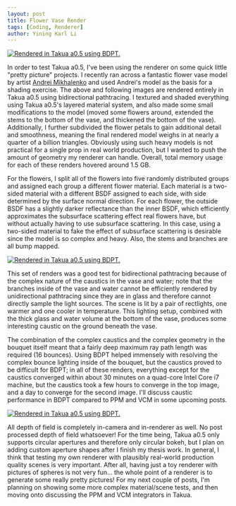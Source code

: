 ```yaml
---
layout: post
title: Flower Vase Render
tags: [Coding, Renderer]
author: Yining Karl Li
---
```


[![Rendered in Takua a0.5 using BDPT.]({{site.url}}/content/images/2015/Feb/flowers.cam2.png)]({{site.url}}/content/images/2015/Feb/flowers.cam2.png)

In order to test Takua a0.5, I've been using the renderer on some quick little "pretty picture" projects. I recently ran across a fantastic flower vase model by artist [Andrei Mikhalenko](https://www.behance.net/andi_mix) and used Andrei's model as the basis for a shading exercise. The above and following images are rendered entirely in Takua a0.5 using bidirectional pathtracing. I textured and shaded everything using Takua a0.5's layered material system, and also made some small modifications to the model (moved some flowers around, extended the stems to the bottom of the vase, and thickened the bottom of the vase). Additionally, I further subdivided the flower petals to gain additional detail and smoothness, meaning the final rendered model weighs in at nearly a quarter of a billion triangles. Obviously using such heavy models is not practical for a single prop in real world production, but I wanted to push the amount of geometry my renderer can handle. Overall, total memory usage for each of these renders hovered around 1.5 GB.

For the flowers, I split all of the flowers into five randomly distributed groups and assigned each group a different flower material. Each material is a two-sided material with a different BSDF assigned to each side, with side determined by the surface normal direction. For each flower, the outside BSDF has a slightly darker reflectance than the inner BSDF, which efficiently approximates the subsurface scattering effect real flowers have, but without actually having to use subsurface scattering. In this case, using a two-sided material to fake the effect of subsurface scattering is desirable since the model is so complex and heavy. Also, the stems and branches are all bump mapped.

[![Rendered in Takua a0.5 using BDPT.]({{site.url}}/content/images/2015/Feb/flowers.cam0.png)]({{site.url}}/content/images/2015/Feb/flowers.cam0.png)

This set of renders was a good test for bidirectional pathtracing because of the complex nature of the caustics in the vase and water; note that the branches inside of the vase and water cannot be efficiently rendered by unidirectional pathtracing since they are in glass and therefore cannot directly sample the light sources. The scene is lit by a pair of rectlights, one warmer and one cooler in temperature. This lighting setup, combined with the thick glass and water volume at the bottom of the vase, produces some interesting caustic on the ground beneath the vase.

The combination of the complex caustics and the complex geometry in the bouquet itself meant that a fairly deep maximum ray path length was required (16 bounces). Using BDPT helped immensely with resolving the complex bounce lighting inside of the bouquet, but the caustics proved to be difficult for BDPT; in all of these renders, everything except for the caustics converged within about 30 minutes on a quad-core Intel Core i7 machine, but the caustics took a few hours to converge in the top image, and a day to converge for the second image. I'll discuss caustic performance in BDPT compared to PPM and VCM in some upcoming posts.

[![Rendered in Takua a0.5 using BDPT.]({{site.url}}/content/images/2015/Feb/flowers.cam1.png)]({{site.url}}/content/images/2015/Feb/flowers.cam1.png)

All depth of field is completely in-camera and in-renderer as well. No post processed depth of field whatsoever! For the time being, Takua a0.5 only supports circular apertures and therefore only circular bokeh, but I plan on adding custom aperture shapes after I finish my thesis work. In general, I think that testing my own renderer with plausibly real-world production quality scenes is very important. After all, having just a toy renderer with pictures of spheres is not very fun... the whole point of a renderer is to generate some really pretty pictures! For my next couple of posts, I'm planning on showing some more complex material/scene tests, and then moving onto discussing the PPM and VCM integrators in Takua.
